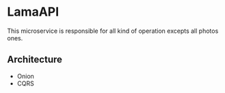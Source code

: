 # LamaAPI

This microservice is responsible for all kind of operation excepts all photos ones.

## Architecture 

* Onion 
* CQRS
